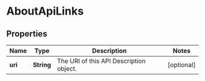 
# AboutApiLinks

## Properties
Name | Type | Description | Notes
------------ | ------------- | ------------- | -------------
**uri** | **String** | The URI of this API Description object. |  [optional]



